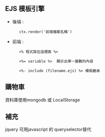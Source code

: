## EJS 模板引擎
* 後端 : 
         
         ctx.render('前端檔案名稱')

* 前端 : 

         <% 程式寫在這裡面 %>

         <%= variable %>  顯示出單一變數的內容

         <%- include (filename.ejs) %> 模板繼承

## 購物車
資料庫使用mongodb 或 LocalStorage

## 補充
jquery 可用javascript 的 queryselector替代
